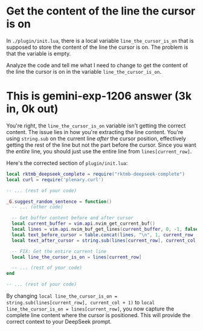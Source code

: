 # Get the content of the line the cursor is on

In `./plugin/init.lua`, there is a local variable `line_the_cursor_is_on` that is supposed to store the content of the line the cursor is on.
The problem is that the variable is empty.

Analyze the code and tell me what I need to change to get the content of the line the cursor is on in the variable `line_the_cursor_is_on`.



# This is gemini-exp-1206 answer (3k in, 0k out)

You're right, the `line_the_cursor_is_on` variable isn't getting the correct content.  The issue lies in how you're extracting the line content. You're using `string.sub` on the current line *after* the cursor position, effectively getting the rest of the line but not the part before the cursor.  Since you want the *entire* line, you should just use the entire line from `lines[current_row]`.

Here's the corrected section of `plugin/init.lua`:

```lua
local rktmb_deepseek_complete = require("rktmb-deepseek-complete")
local curl = require('plenary.curl')

-- ... (rest of your code)

_G.suggest_random_sentence = function()
  -- ... (other code)

  -- Get buffer content before and after cursor
  local current_buffer = vim.api.nvim_get_current_buf()
  local lines = vim.api.nvim_buf_get_lines(current_buffer, 0, -1, false)
  local text_before_cursor = table.concat(lines, "\n", 1, current_row - 1) .. "\n" .. string.sub(lines[current_row], 1, current_col)
  local text_after_cursor = string.sub(lines[current_row], current_col + 1) .. "\n" .. table.concat(lines, "\n", current_row + 1)

  -- FIX: Get the entire current line
  local line_the_cursor_is_on = lines[current_row]

  -- ... (rest of your code)
end

-- ... (rest of your code)
```

By changing  `local line_the_cursor_is_on = string.sub(lines[current_row], current_col + 1)` to `local line_the_cursor_is_on = lines[current_row]`, you now capture the complete line content where the cursor is positioned.  This will provide the correct context to your DeepSeek prompt.

